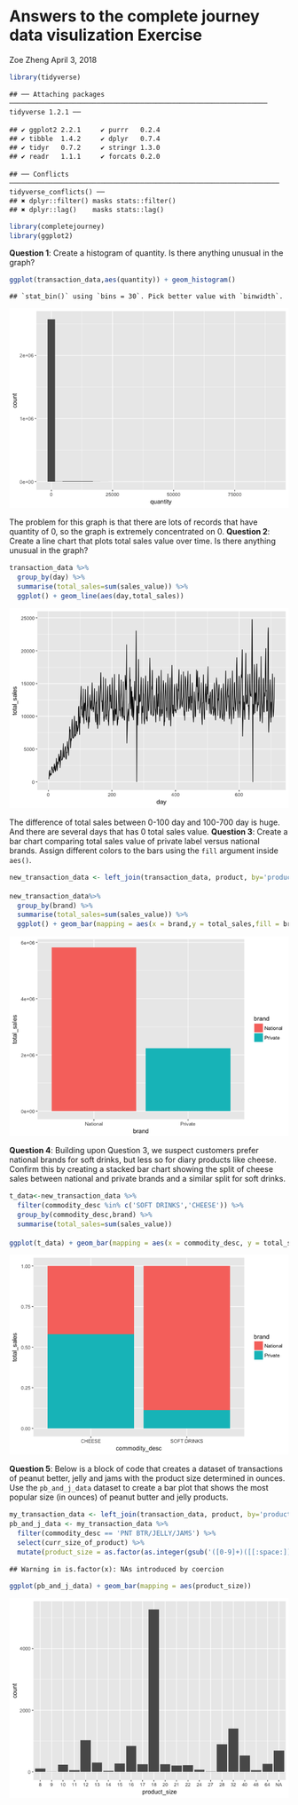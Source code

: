 Answers to the complete journey data visulization Exercise
================
Zoe Zheng
April 3, 2018

``` r
library(tidyverse)
```

    ## ── Attaching packages ───────────────────────────────────────────────────────────────── tidyverse 1.2.1 ──

    ## ✔ ggplot2 2.2.1     ✔ purrr   0.2.4
    ## ✔ tibble  1.4.2     ✔ dplyr   0.7.4
    ## ✔ tidyr   0.7.2     ✔ stringr 1.3.0
    ## ✔ readr   1.1.1     ✔ forcats 0.2.0

    ## ── Conflicts ──────────────────────────────────────────────────────────────────── tidyverse_conflicts() ──
    ## ✖ dplyr::filter() masks stats::filter()
    ## ✖ dplyr::lag()    masks stats::lag()

``` r
library(completejourney)
library(ggplot2)
```

**Question 1**: Create a histogram of quantity. Is there anything unusual in the graph?

``` r
ggplot(transaction_data,aes(quantity)) + geom_histogram()
```

    ## `stat_bin()` using `bins = 30`. Pick better value with `binwidth`.

![](02-cj-data-visualization-exercises-zheng-zoe_files/figure-markdown_github/unnamed-chunk-2-1.png)

The problem for this graph is that there are lots of records that have quantity of 0, so the graph is extremely concentrated on 0. **Question 2**: Create a line chart that plots total sales value over time. Is there anything unusual in the graph?

``` r
transaction_data %>% 
  group_by(day) %>% 
  summarise(total_sales=sum(sales_value)) %>% 
  ggplot() + geom_line(aes(day,total_sales))
```

![](02-cj-data-visualization-exercises-zheng-zoe_files/figure-markdown_github/unnamed-chunk-3-1.png)

The difference of total sales between 0-100 day and 100-700 day is huge. And there are several days that has 0 total sales value. **Question 3**: Create a bar chart comparing total sales value of private label versus national brands. Assign different colors to the bars using the `fill` argument inside `aes()`.

``` r
new_transaction_data <- left_join(transaction_data, product, by='product_id')

new_transaction_data%>% 
  group_by(brand) %>% 
  summarise(total_sales=sum(sales_value)) %>% 
  ggplot() + geom_bar(mapping = aes(x = brand,y = total_sales,fill = brand),stat = 'identity')
```

![](02-cj-data-visualization-exercises-zheng-zoe_files/figure-markdown_github/unnamed-chunk-4-1.png)

**Question 4**: Building upon Question 3, we suspect customers prefer national brands for soft drinks, but less so for diary products like cheese. Confirm this by creating a stacked bar chart showing the split of cheese sales between national and private brands and a similar split for soft drinks.

``` r
t_data<-new_transaction_data %>% 
  filter(commodity_desc %in% c('SOFT DRINKS','CHEESE')) %>% 
  group_by(commodity_desc,brand) %>% 
  summarise(total_sales=sum(sales_value)) 

ggplot(t_data) + geom_bar(mapping = aes(x = commodity_desc, y = total_sales, fill = brand), stat = 'identity', position = 'fill')
```

![](02-cj-data-visualization-exercises-zheng-zoe_files/figure-markdown_github/unnamed-chunk-5-1.png)

**Question 5**: Below is a block of code that creates a dataset of transactions of peanut better, jelly and jams with the product size determined in ounces. Use the `pb_and_j_data` dataset to create a bar plot that shows the most popular size (in ounces) of peanut butter and jelly products.

``` r
my_transaction_data <- left_join(transaction_data, product, by='product_id')
pb_and_j_data <- my_transaction_data %>% 
  filter(commodity_desc == 'PNT BTR/JELLY/JAMS') %>%
  select(curr_size_of_product) %>%
  mutate(product_size = as.factor(as.integer(gsub('([0-9]+)([[:space:]]*OZ)','\\1', curr_size_of_product))))
```

    ## Warning in is.factor(x): NAs introduced by coercion

``` r
ggplot(pb_and_j_data) + geom_bar(mapping = aes(product_size))
```

![](02-cj-data-visualization-exercises-zheng-zoe_files/figure-markdown_github/unnamed-chunk-6-1.png)

